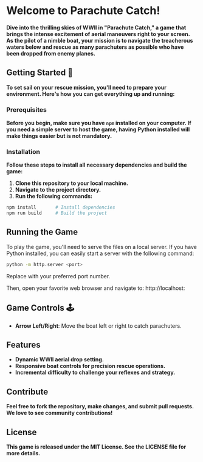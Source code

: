 # Welcome to Parachute Catch!

**Dive into the thrilling skies of WWII in "Parachute Catch," a game that brings the intense excitement of aerial maneuvers right to your screen. As the pilot of a nimble boat, your mission is to navigate the treacherous waters below and rescue as many parachuters as possible who have been dropped from enemy planes.**

## **Getting Started** 🚀

**To set sail on your rescue mission, you'll need to prepare your environment. Here's how you can get everything up and running:**

### **Prerequisites**

**Before you begin, make sure you have `npm` installed on your computer. If you need a simple server to host the game, having Python installed will make things easier but is not mandatory.**

### **Installation**

**Follow these steps to install all necessary dependencies and build the game:**

1. **Clone this repository to your local machine.**
2. **Navigate to the project directory.**
3. **Run the following commands:**

```bash
npm install       # Install dependencies
npm run build     # Build the project
```

## **Running the Game**
To play the game, you'll need to serve the files on a local server. If you have Python installed, you can easily start a server with the following command:
```bash
python -m http.server <port>
```
Replace <port> with your preferred port number.

Then, open your favorite web browser and navigate to:
http://localhost:<port>

## **Game Controls** 🕹️

- **Arrow Left/Right**: Move the boat left or right to catch parachuters.

## **Features**

- **Dynamic WWII aerial drop setting.**
- **Responsive boat controls for precision rescue operations.**
- **Incremental difficulty to challenge your reflexes and strategy.**

## **Contribute**

**Feel free to fork the repository, make changes, and submit pull requests. We love to see community contributions!**

## **License**

**This game is released under the MIT License. See the LICENSE file for more details.**
